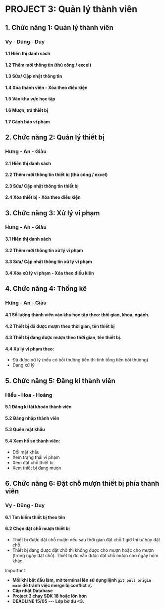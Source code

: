 # PROJECT 3: Quản lý thành viên

## 1. Chức năng 1: Quản lý thành viên
### Vy - Dũng - Duy

#### 1.1 Hiển thị danh sách
#### 1.2 Thêm mới thông tin (thủ công / excel)
#### 1.3 Sửa/ Cập nhật thông tin
#### 1.4 Xóa thành viên - Xóa theo điều kiện
#### 1.5 Vào khu vực học tập
#### 1.6 Mượn, trả thiết bị
#### 1.7 Cảnh báo vi phạm

## 2. Chức năng 2: Quản lý thiết bị
### Hưng - An - Giàu

#### 2.1 Hiển thị danh sách
#### 2.2 Thêm mới thông tin thiết bị (thủ công / excel)
#### 2.3 Sửa/ Cập nhật thông tin thiết bị
#### 2.4 Xóa thiết bị - Xóa theo điều kiện

## 3. Chức năng 3: Xử lý vi phạm
### Hưng - An - Giàu

#### 3.1 Hiển thị danh sách
#### 3.2 Thêm mới thông tin xử lý vi phạm
#### 3.3 Sửa/ Cập nhật thông tin xử lý vi phạm
#### 3.4 Xóa xử lý vi phạm - Xóa theo điều kiện

## 4. Chức năng 4: Thống kê
### Hưng - An - Giàu

#### 4.1 Số lượng thành viên vào khu học tập theo: thời gian, khoa, ngành.
#### 4.2 Thiết bị đã được mượn theo thời gian, tên thiết bị
#### 4.3 Thiết bị đang được mượn theo thời gian, tên thiết bị.
#### 4.4 Xử lý vi phạm theo:
* Đã được xử lý (nếu có bồi thường tiền thì tính tổng tiền bồi thường)
* Đang xử lý

## 5. Chức năng 5: Đăng kí thành viên
### Hiếu - Hoa - Hoàng

#### 5.1 Đăng kí tài khoản thành viên
#### 5.2 Đăng nhập thành viên
#### 5.3 Quên mật khẩu
#### 5.4 Xem hồ sơ thành viên:
* Đổi mật khẩu
* Xem trạng thái vi phạm
* Xem đặt chỗ thiết bị
* Xem thiết bị đang mượn

## 6. Chức năng 6: Đặt chỗ mượn thiết bị phía thành viên
### Vy - Dũng - Duy

#### 6.1 Tìm kiếm thiết bị theo tên
#### 6.2 Chọn đặt chỗ mượn thiết bị
* Thiết bị được đặt chỗ mượn nếu sau thời gian đặt chỗ 1 giờ thì tự hủy đặt chỗ
* Thiết bị đang được đặt chỗ thì không được cho mượn hoặc cho mượn (trong ngày đặt chỗ). Thiết bị đó vẫn được đặt chỗ mượn cho ngày hôm khác.

> [!IMPORTANT]
> * **Mỗi khi bắt đầu làm, mở terminal lên sử dụng lệnh ```git pull origin main``` để tránh việc merge bị conflict :(.**
> * **Cập nhật Database**
> * **Project 3 chạy SDK 18 hoặc lớn hơn**
> * **DEADLINE 15/05 --- Lớp bờ du <3.**
